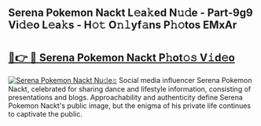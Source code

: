 ## Serena Pokemon Nackt L𝚎a𝚔ed N𝚞𝚍e - Part-9g9 Vi𝚍𝚎o L𝚎a𝚔s - H𝚘𝚝 O𝚗𝚕yf𝚊ns P𝚑𝚘tos EMxAr

# <h2><a href="http://kfes8ff.oniu.top/?m=Serena+Pokemon+Nackt">🔗👉 🔴 Serena Pokemon Nackt P𝚑ot𝚘𝚜 V𝚒d𝚎o</a></h2>

[![Serena Pokemon Nackt Nu𝚍e𝚜](https://i.imgur.com/0qMVB7G.gif)](http://kfes8ff.oniu.top/?m=Serena+Pokemon+Nackt)
Social media influencer Serena Pokemon Nackt, celebrated for sharing dance and lifestyle information, consisting of presentations and blogs. Approachability and authenticity define Serena Pokemon Nackt's public image, but the enigma of his private life continues to captivate the public.  
